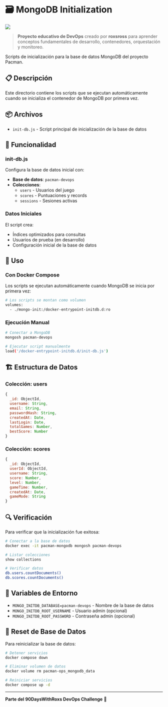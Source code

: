 # 🗃️ MongoDB Initialization

![](https://media.licdn.com/dms/image/v2/D4D16AQF4ND-cC_uxZg/profile-displaybackgroundimage-shrink_350_1400/profile-displaybackgroundimage-shrink_350_1400/0/1731367727725?e=1753920000&v=beta&t=80SZ4IOx4V_VDcCBli7aFjYuMhzMos9SRFq8GnV8zc4)

> **Proyecto educativo de DevOps** creado por **roxsross** para aprender conceptos fundamentales de desarrollo, contenedores, orquestación y monitoreo.

Scripts de inicialización para la base de datos MongoDB del proyecto Pacman.

## 📋 Descripción

Este directorio contiene los scripts que se ejecutan automáticamente cuando se inicializa el contenedor de MongoDB por primera vez.

## 📦 Archivos

- `init-db.js` - Script principal de inicialización de la base de datos

## 🚀 Funcionalidad

### init-db.js

Configura la base de datos inicial con:

- **Base de datos**: `pacman-devops`
- **Colecciones**:
  - `users` - Usuarios del juego
  - `scores` - Puntuaciones y records
  - `sessions` - Sesiones activas

### Datos Iniciales

El script crea:
- Índices optimizados para consultas
- Usuarios de prueba (en desarrollo)
- Configuración inicial de la base de datos

## 🔧 Uso

### Con Docker Compose

Los scripts se ejecutan automáticamente cuando MongoDB se inicia por primera vez:

```bash
# Los scripts se montan como volumen
volumes:
  - ./mongo-init:/docker-entrypoint-initdb.d:ro
```

### Ejecución Manual

```bash
# Conectar a MongoDB
mongosh pacman-devops

# Ejecutar script manualmente
load('/docker-entrypoint-initdb.d/init-db.js')
```

## 🏗️ Estructura de Datos

### Colección: users

```javascript
{
  _id: ObjectId,
  username: String,
  email: String,
  passwordHash: String,
  createdAt: Date,
  lastLogin: Date,
  totalGames: Number,
  bestScore: Number
}
```

### Colección: scores

```javascript
{
  _id: ObjectId,
  userId: ObjectId,
  username: String,
  score: Number,
  level: Number,
  gameTime: Number,
  createdAt: Date,
  gameMode: String
}
```

## 🔍 Verificación

Para verificar que la inicialización fue exitosa:

```bash
# Conectar a la base de datos
docker exec -it pacman-mongodb mongosh pacman-devops

# Listar colecciones
show collections

# Verificar datos
db.users.countDocuments()
db.scores.countDocuments()
```

## 🐳 Variables de Entorno

- `MONGO_INITDB_DATABASE=pacman-devops` - Nombre de la base de datos
- `MONGO_INITDB_ROOT_USERNAME` - Usuario admin (opcional)
- `MONGO_INITDB_ROOT_PASSWORD` - Contraseña admin (opcional)

## 🧹 Reset de Base de Datos

Para reinicializar la base de datos:

```bash
# Detener servicios
docker compose down

# Eliminar volumen de datos
docker volume rm pacman-ops_mongodb_data

# Reiniciar servicios
docker compose up -d
```

---

**Parte del 90DaysWithRoxs DevOps Challenge** 🚀
